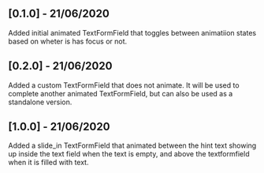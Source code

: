 ## [0.1.0] - 21/06/2020

Added initial animated TextFormField that toggles between animatiion states based on wheter is has focus or not.


## [0.2.0] - 21/06/2020

Added a custom TextFormField that does not animate. It will be used to complete another animated TextFormField, but can also be used as a standalone version.

## [1.0.0] - 21/06/2020

Added a slide_in TextFormField that animated between the hint text showing up inside the text field when the text is empty, and above the textformfield when it is filled with text.